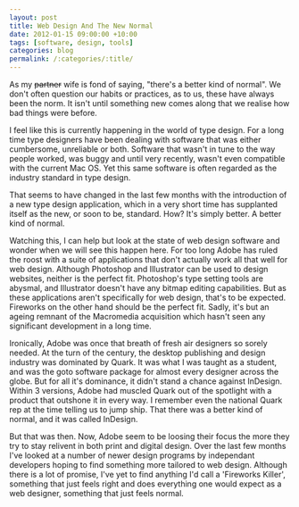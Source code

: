 ```yaml
---
layout: post
title: Web Design And The New Normal
date: 2012-01-15 09:00:00 +10:00
tags: [software, design, tools]
categories: blog
permalink: /:categories/:title/
---
```


As my ~~partner~~ wife is fond of saying, "there's a better kind of normal". We don't often question our habits or practices, as to us, these have always been the norm. It isn't until something new comes along that we realise how bad things were before. 

I feel like this is currently happening in the world of type design. For a long time type designers have been dealing with software that was either cumbersome, unreliable or both. Software that wasn't in tune to the way people worked, was buggy and until very recently, wasn't even compatible with the current Mac OS. Yet this same software is often regarded as the industry standard in type design. 

That seems to have changed in the last few months with the introduction of a new type design application, which in a very short time has supplanted itself as the new, or soon to be, standard. How? It's simply better. A better kind of normal. 

Watching this, I can help but look at the state of web design software and wonder when we will see this happen here. For too long Adobe has ruled the roost with a suite of applications that don't actually work all that well for web design. Although Photoshop and Illustrator can be used to design websites, neither is the perfect fit. Photoshop's type setting tools are abysmal, and Illustrator doesn't have any bitmap editing capabilities. But as these applications aren't specifically for web design, that's to be expected. Fireworks on the other hand should be the perfect fit. Sadly, it's but an ageing remnant of the Macromedia acquisition which hasn't seen any significant development in a long time. 

Ironically, Adobe was once that breath of fresh air designers so sorely needed. At the turn of the century, the desktop publishing and design industry was dominated by Quark. It was what I was taught as a student, and was the goto software package for almost every designer across the globe. But for all it's dominance, it didn't stand a chance against InDesign. Within 3 versions, Adobe had muscled Quark out of the spotlight with a product that outshone it in every way. I remember even the national Quark rep at the time telling us to jump ship. That there was a better kind of normal, and it was called InDesign.

But that was then. Now, Adobe seem to be loosing their focus the more they try to stay relivent in both print and digital design. Over the last few months I've looked at a number of newer design programs by independant developers hoping to find something more tailored to web design. Although there is a lot of promise, I've yet to find anything I'd call a 'Fireworks Killer', something that just feels right and does everything one would expect as a web designer, something that just feels normal.


 


